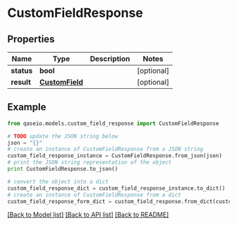 # CustomFieldResponse


## Properties

Name | Type | Description | Notes
------------ | ------------- | ------------- | -------------
**status** | **bool** |  | [optional] 
**result** | [**CustomField**](CustomField.md) |  | [optional] 

## Example

```python
from qaseio.models.custom_field_response import CustomFieldResponse

# TODO update the JSON string below
json = "{}"
# create an instance of CustomFieldResponse from a JSON string
custom_field_response_instance = CustomFieldResponse.from_json(json)
# print the JSON string representation of the object
print CustomFieldResponse.to_json()

# convert the object into a dict
custom_field_response_dict = custom_field_response_instance.to_dict()
# create an instance of CustomFieldResponse from a dict
custom_field_response_form_dict = custom_field_response.from_dict(custom_field_response_dict)
```
[[Back to Model list]](../README.md#documentation-for-models) [[Back to API list]](../README.md#documentation-for-api-endpoints) [[Back to README]](../README.md)


